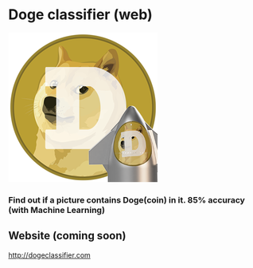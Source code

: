 # Doge classifier (web)

![Doge](images/doge.png)

### Find out if a picture contains Doge(coin) in it. 85% accuracy (with Machine Learning)

## Website (coming soon)

http://dogeclassifier.com